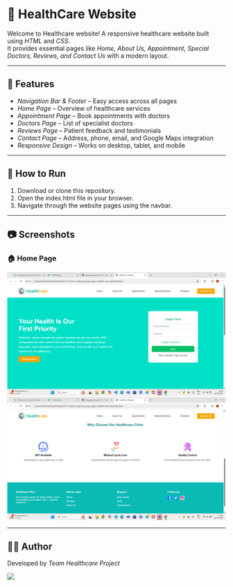 # 🏥 HealthCare Website

Welcome to Healthcare website! 
A responsive healthcare website built using *HTML* and *CSS*.  
It provides essential pages like *Home, About Us, Appointment, Special Doctors, Reviews, and Contact Us* with a modern layout.

---

##  🚀 Features
- *Navigation Bar & Footer* – Easy access across all pages  
- *Home Page* – Overview of healthcare services  
- *Appointment Page* – Book appointments with doctors  
- *Doctors Page* – List of specialist doctors  
- *Reviews Page* – Patient feedback and testimonials  
- *Contact Page* – Address, phone, email, and Google Maps integration  
- *Responsive Design* – Works on desktop, tablet, and mobile  

---
## 🚀 How to Run
1. Download or clone this repository.  
2. Open the index.html file in your browser.  
3. Navigate through the website pages using the navbar.  

---
## 📷 Screenshots

### 🏠 Home Page
![Home Page](images/Screenshot-index.png)
![Home Page](images/Screenshot-index2.png)

---
## 👩‍💻 Author
Developed by *Team Healthcare Project*

<a href="https://github.com/bhagyashrisanap15/ICP-13-html-css-github-group-project-3Health-care-web/graphs/contributors">
  <img src="https://contrib.rocks/image?repo=bhagyashrisanap15/ICP-13-html-css-github-group-project-3Health-care-web" />
</a>


